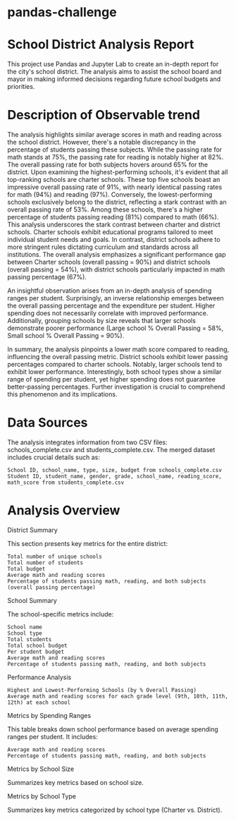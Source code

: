 # pandas-challenge

# School District Analysis Report

This project use Pandas and Jupyter Lab to create an in-depth report for the city's school district. The analysis aims to assist the school board and mayor in making informed decisions regarding future school budgets and priorities.

# Description of Observable trend

The analysis highlights similar average scores in math and reading across the school district. However, there's a notable discrepancy in the percentage of students passing these subjects. While the passing rate for math stands at 75%, the passing rate for reading is notably higher at 82%. The overall passing rate for both subjects hovers around 65% for the district. Upon examining the highest-performing schools, it's evident that all top-ranking schools are charter schools. These top five schools boast an impressive overall passing rate of 91%, with nearly identical passing rates for math (94%) and reading (97%). Conversely, the lowest-performing schools exclusively belong to the district, reflecting a stark contrast with an overall passing rate of 53%. Among these schools, there's a higher percentage of students passing reading (81%) compared to math (66%). This analysis underscores the stark contrast between charter and district schools. Charter schools exhibit educational programs tailored to meet individual student needs and goals. In contrast, district schools adhere to more stringent rules dictating curriculum and standards across all institutions. The overall analysis emphasizes a significant performance gap between Charter schools (overall passing = 90%) and district schools (overall passing = 54%), with district schools particularly impacted in math passing percentage (67%).

An insightful observation arises from an in-depth analysis of spending ranges per student. Surprisingly, an inverse relationship emerges between the overall passing percentage and the expenditure per student. Higher spending does not necessarily correlate with improved performance. Additionally, grouping schools by size reveals that larger schools demonstrate poorer performance (Large school % Overall Passing = 58%, Small school % Overall Passing = 90%).

In summary, the analysis pinpoints a lower math score compared to reading, influencing the overall passing metric. District schools exhibit lower passing percentages compared to charter schools. Notably, larger schools tend to exhibit lower performance. Interestingly, both school types show a similar range of spending per student, yet higher spending does not guarantee better-passing percentages. Further investigation is crucial to comprehend this phenomenon and its implications.



# Data Sources

The analysis integrates information from two CSV files: schools_complete.csv and students_complete.csv. The merged dataset includes crucial details such as:

    School ID, school_name, type, size, budget from schools_complete.csv
    Student ID, student_name, gender, grade, school_name, reading_score, math_score from students_complete.csv

# Analysis Overview

District Summary

This section presents key metrics for the entire district:

    Total number of unique schools
    Total number of students
    Total budget
    Average math and reading scores
    Percentage of students passing math, reading, and both subjects (overall passing percentage)

School Summary

The school-specific metrics include:

    School name
    School type
    Total students
    Total school budget
    Per student budget
    Average math and reading scores
    Percentage of students passing math, reading, and both subjects

Performance Analysis

    Highest and Lowest-Performing Schools (by % Overall Passing)
    Average math and reading scores for each grade level (9th, 10th, 11th, 12th) at each school

Metrics by Spending Ranges

This table breaks down school performance based on average spending ranges per student. It includes:

    Average math and reading scores
    Percentage of students passing math, reading, and both subjects

Metrics by School Size

Summarizes key metrics based on school size.

Metrics by School Type

Summarizes key metrics categorized by school type (Charter vs. District).

